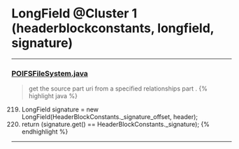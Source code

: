 # LongField @Cluster 1 (headerblockconstants, longfield, signature)

***

### [POIFSFileSystem.java](https://searchcode.com/codesearch/view/97397929/)
> get the source part uri from a specified relationships part . 
{% highlight java %}
219. LongField signature = new LongField(HeaderBlockConstants._signature_offset, header);
230. return (signature.get() == HeaderBlockConstants._signature);
{% endhighlight %}

***

